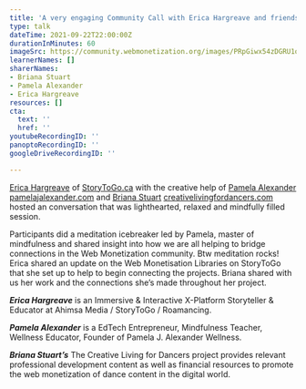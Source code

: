 ```yaml
---
title: 'A very engaging Community Call with Erica Hargreave and friends '
type: talk
dateTime: 2021-09-22T22:00:00Z
durationInMinutes: 60
imageSrc: https://community.webmonetization.org/images/PRpGiwx54zDGRU1o5pYyDxmi5v5chwNciBwuXBHcINQ/s:1000:420/mb:500000/ar:1/aHR0cHM6Ly9jb21t/dW5pdHkud2VibW9u/ZXRpemF0aW9uLm9y/Zy9yZW1vdGVpbWFn/ZXMvdXBsb2Fkcy9h/cnRpY2xlcy8wdWZp/bTZwdTVlY21wazRz/YmdlZC5qcGc
learnerNames: []
sharerNames:
- Briana Stuart
- Pamela Alexander
- Erica Hargreave
resources: []
cta:
  text: ''
  href: ''
youtubeRecordingID: ''
panoptoRecordingID: ''
googleDriveRecordingID: ''

---
```

[Erica Hargreave](https://community.webmonetization.org/ericahargreave) of [StoryToGo.ca](http://storytogo.ca/) with the creative help of [Pamela Alexander](https://community.webmonetization.org/palexander) [pamelajalexander.com](http://pamelajalexander.com/) and [Briana Stuart](https://community.webmonetization.org/creativelivingfordancers) [creativelivingfordancers.com](http://creativelivingfordancers.com/) hosted an conversation that was lighthearted, relaxed and mindfully filled session.

Participants did a meditation icebreaker led by Pamela, master of mindfulness and shared insight into how we are all helping to bridge connections in the Web Monetization community. Btw meditation rocks! Erica shared an update on the Web Monetisation Libraries on StoryToGo that she set up to help to begin connecting the projects. Briana shared with us her work and the connections she’s made throughout her project.

**_Erica Hargreave_** is an Immersive & Interactive X-Platform Storyteller & Educator at Ahimsa Media / StoryToGo / Roamancing.

**_Pamela Alexander_** is a EdTech Entrepreneur, Mindfulness Teacher, Wellness Educator, Founder of Pamela J. Alexander Wellness.

**_Briana Stuart’s_** The Creative Living for Dancers project provides relevant professional development content as well as financial resources to promote the web monetization of dance content in the digital world.